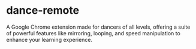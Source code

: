 # dance-remote
A Google Chrome extension made for dancers of all levels, offering a suite of powerful features like mirroring, looping, and speed manipulation to enhance your learning experience.

